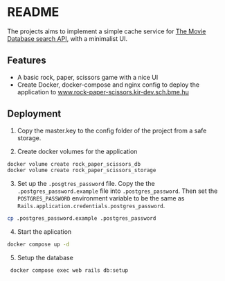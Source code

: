 # README

The projects aims to implement a simple cache service
for [The Movie Database search API](https://developer.themoviedb.org/reference/search-movie), with a minimalist UI.

## Features

- A basic rock, paper, scissors game with a nice UI
- Create Docker, docker-compose and nginx config to deploy the application to www.rock-paper-scissors.kir-dev.sch.bme.hu


## Deployment

1. Copy the master.key to the config folder of the project from a safe storage.

2. Create docker volumes for the application

```bash
docker volume create rock_paper_scissors_db
docker volume create rock_paper_scissors_storage
```

3. Set up the `.posgtres_password` file. Copy the the `.postgres_password.example` file into `.postgres_password`. Then
   set the `POSTGRES_PASSWORD` environment variable to be the same as `Rails.application.credentials.postgres_password`.

```bash
cp .postgres_password.example .postgres_password
```

4. Start the aplication

```bash
docker compose up -d
```

5. Setup the database

```bash
 docker compose exec web rails db:setup
```



